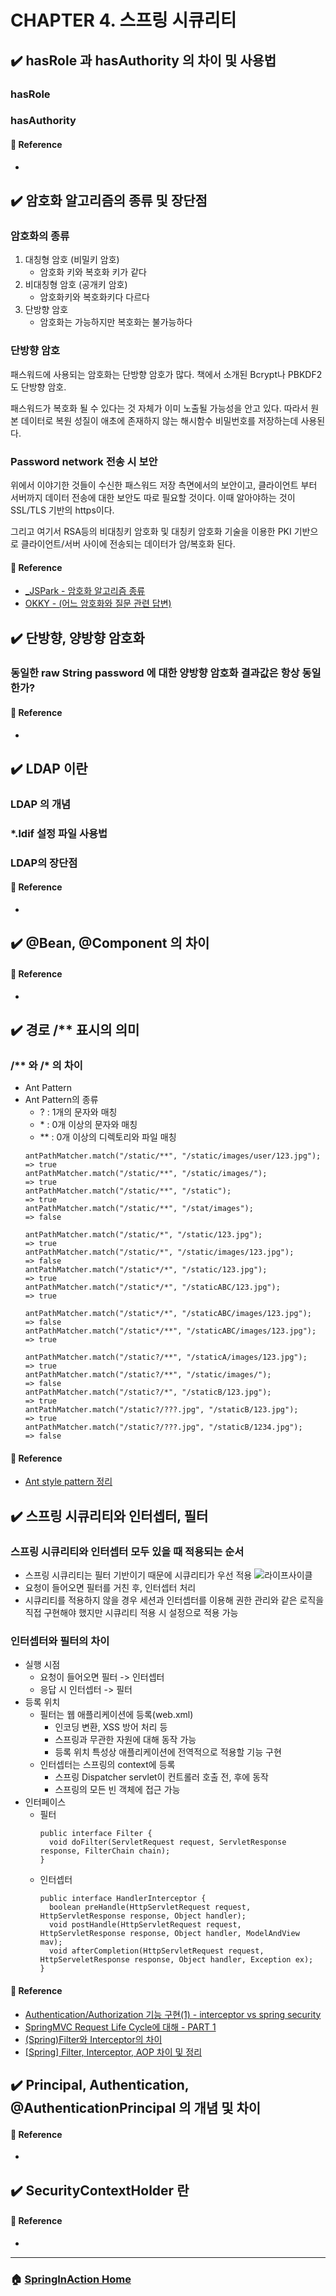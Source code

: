 # CHAPTER 4. 스프링 시큐리티

## :heavy_check_mark: hasRole 과 hasAuthority 의 차이 및 사용법
### hasRole

### hasAuthority
 
#### :link: Reference
- []()


## :heavy_check_mark: 암호화 알고리즘의 종류 및 장단점 
### 암호화의 종류
1. 대칭형 암호 (비밀키 암호)
    - 암호화 키와 복호화 키가 같다
2. 비대칭형 암호 (공개키 암호)
    - 암호화키와 복호화키다 다르다
3. 단방향 암호
    - 암호화는 가능하지만 복호화는 불가능하다

### 단방향 암호
패스워드에 사용되는 암호화는 단방향 암호가 많다. 책에서 소개된 Bcrypt나 PBKDF2도 단방향 암호. 

패스워드가 복호화 될 수 있다는 것 자체가 이미 노출될 가능성을 안고 있다. 따라서 원본 데이터로 복원 성질이 애초에 존재하지 않는 해시함수 비밀번호를 저장하는데 사용된다.


### Password network 전송 시 보안

위에서 이야기한 것들이 수신한 패스워드 저장 측면에서의 보안이고, 클라이언트 부터 서버까지 데이터 전송에 대한 보안도 따로 필요할 것이다. 이때 알아야하는 것이 SSL/TLS 기반의 https이다.

그리고 여기서 RSA등의 비대칭키 암호화 및 대칭키 암호화 기술을 이용한 PKI 기반으로 클라이언트/서버 사이에 전송되는 데이터가 암/복호화 된다.

#### :link: Reference
- [_JSPark - 암호화 알고리즘 종류](https://jusungpark.tistory.com/34)
- [OKKY - (어느 암호화와 질문 관련 답변)](https://okky.kr/article/524872?note=1567285)


## :heavy_check_mark: 단방향, 양방향 암호화 
### 동일한 raw String password 에 대한 양방향 암호화 결과값은 항상 동일한가?

#### :link: Reference
- []()


## :heavy_check_mark: LDAP 이란 
### LDAP 의 개념

### *.ldif 설정 파일 사용법

### LDAP의 장단점 

#### :link: Reference
- []()


## :heavy_check_mark: @Bean, @Component 의 차이 

#### :link: Reference
- []()


## :heavy_check_mark: 경로 /** 표시의 의미
### /** 와 /* 의 차이 

- Ant Pattern
- Ant Pattern의 종류
  - ? : 1개의 문자와 매칭
  - \* : 0개 이상의 문자와 매칭
  - ** : 0개 이상의 디렉토리와 파일 매칭
  ```
  antPathMatcher.match("/static/**", "/static/images/user/123.jpg"); => true
  antPathMatcher.match("/static/**", "/static/images/");             => true
  antPathMatcher.match("/static/**", "/static");                     => true
  antPathMatcher.match("/static/**", "/stat/images");                => false
  
  antPathMatcher.match("/static/*", "/static/123.jpg");              => true
  antPathMatcher.match("/static/*", "/static/images/123.jpg");       => false
  antPathMatcher.match("/static*/*", "/static/123.jpg");             => true
  antPathMatcher.match("/static*/*", "/staticABC/123.jpg");          => true
  
  antPathMatcher.match("/static*/*", "/staticABC/images/123.jpg");   => false
  antPathMatcher.match("/static*/**", "/staticABC/images/123.jpg");  => true
  
  antPathMatcher.match("/static?/**", "/staticA/images/123.jpg");    => true
  antPathMatcher.match("/static?/**", "/static/images/");            => false
  antPathMatcher.match("/static?/*", "/staticB/123.jpg");            => true
  antPathMatcher.match("/static?/???.jpg", "/staticB/123.jpg");      => true
  antPathMatcher.match("/static?/???.jpg", "/staticB/1234.jpg");     => false
  ```

#### :link: Reference
- [Ant style pattern 정리](https://lng1982.tistory.com/169)


## :heavy_check_mark: 스프링 시큐리티와 인터셉터, 필터
### 스프링 시큐리티와 인터셉터 모두 있을 때 적용되는 순서 

- 스프링 시큐리티는 필터 기반이기 때문에 시큐리티가 우선 적용
![라이프사이클](../images/springMVClifecycle.png)
- 요청이 들어오면 필터를 거친 후, 인터셉터 처리
- 시큐리티를 적용하지 않을 경우 세션과 인터셉터를 이용해 권한 관리와 같은 로직을 직접 구현해야 했지만 시큐리티 적용 시 설정으로 적용 가능 

### 인터셉터와 필터의 차이 

- 실행 시점
  - 요청이 들어오면 필터 -> 인터셉터
  - 응답 시 인터셉터 -> 필터
- 등록 위치
  - 필터는 웹 애플리케이션에 등록(web.xml)
    - 인코딩 변환, XSS 방어 처리 등
    - 스프링과 무관한 자원에 대해 동작 가능
    - 등록 위치 특성상 애플리케이션에 전역적으로 적용할 기능 구현
  - 인터셉터는 스프링의 context에 등록
    - 스프링 Dispatcher servlet이 컨트롤러 호출 전, 후에 동작
    - 스프링의 모든 빈 객체에 접근 가능
- 인터페이스
  - 필터
    ```
    public interface Filter {
      void doFilter(ServletRequest request, ServletResponse response, FilterChain chain);
    }
    ```
  - 인터셉터
    ```
    public interface HandlerInterceptor {
      boolean preHandle(HttpServletRequest request, HttpServletResponse response, Object handler);
      void postHandle(HttpServletRequest request, HttpServletResponse response, Object handler, ModelAndView mav);
      void afterCompletion(HttpServletRequest request, HttpServeletResponse response, Object handler, Exception ex);
    }
    ```

#### :link: Reference
- [Authentication/Authorization 기능 구현(1) - interceptor vs spring security](https://soon-devblog.tistory.com/4?category=1026232)
- [SpringMVC Request Life Cycle에 대해 - PART 1](https://nesoy.github.io/articles/2019-02/Spring-request-lifecycle-part-1)
- [(Spring)Filter와 Interceptor의 차이](https://supawer0728.github.io/2018/04/04/spring-filter-interceptor/)
- [[Spring] Filter, Interceptor, AOP 차이 및 정리](https://goddaehee.tistory.com/154)

## :heavy_check_mark: Principal, Authentication, @AuthenticationPrincipal 의 개념 및 차이 

#### :link: Reference
- []()


## :heavy_check_mark: SecurityContextHolder 란 

#### :link: Reference
- []()



---

### :house: [SpringInAction Home](https://github.com/WeareSoft/wwl/tree/master/SpringInAction)
